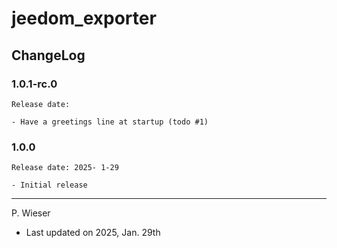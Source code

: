 # jeedom_exporter

## ChangeLog

### 1.0.1-rc.0

    Release date:

    - Have a greetings line at startup (todo #1)

### 1.0.0

    Release date: 2025- 1-29

    - Initial release

---
P. Wieser
- Last updated on 2025, Jan. 29th

